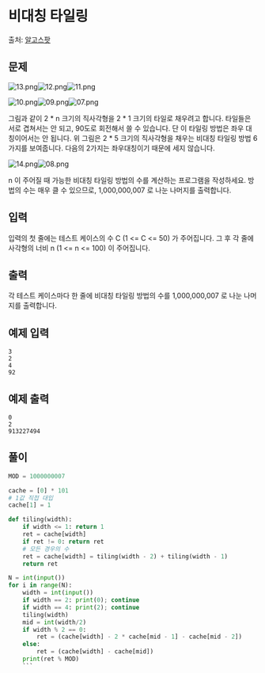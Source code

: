 
# 비대칭 타일링
출처: [알고스팟](https://algospot.com/judge/problem/read/ASYMTILING)
## 문제
![13.png](http://algospot.com/media/judge-attachments/99b44b86e82ea246a21867a6970aedfb/13.png)![12.png](http://algospot.com/media/judge-attachments/eabd9fdeb757541289354b1dde1357f0/12.png)![11.png](http://algospot.com/media/judge-attachments/56f26d8f5217e108489083aa594fca16/11.png)

![10.png](http://algospot.com/media/judge-attachments/b60ba1f71aaa61dde733d5088c75b82b/10.png)![09.png](http://algospot.com/media/judge-attachments/03beebe7a6a34a588d0742a71e6d63e4/09.png)![07.png](http://algospot.com/media/judge-attachments/71701ba4f30e767b1894c86b216a5daa/07.png)

그림과 같이 2 * n 크기의 직사각형을 2 * 1 크기의 타일로 채우려고 합니다. 타일들은 서로 겹쳐서는 안 되고, 90도로 회전해서 쓸 수 있습니다. 단 이 타일링 방법은 좌우 대칭이어서는 안 됩니다. 위 그림은 2 * 5 크기의 직사각형을 채우는 비대칭 타일링 방법 6가지를 보여줍니다. 다음의 2가지는 좌우대칭이기 때문에 세지 않습니다.

![14.png](http://algospot.com/media/judge-attachments/25c64a7a37ecfc8c5b2691d24c237510/14.png)![08.png](http://algospot.com/media/judge-attachments/c9dec0372bcc0b198a30305af57364fa/08.png)

n 이 주어질 때 가능한 비대칭 타일링 방법의 수를 계산하는 프로그램을 작성하세요. 방법의 수는 매우 클 수 있으므로, 1,000,000,007 로 나눈 나머지를 출력합니다.

## 입력
입력의 첫 줄에는 테스트 케이스의 수 C (1 <= C <= 50) 가 주어집니다. 그 후 각 줄에 사각형의 너비 n (1 <= n <= 100) 이 주어집니다.

## 출력
각 테스트 케이스마다 한 줄에 비대칭 타일링 방법의 수를 1,000,000,007 로 나눈 나머지를 출력합니다.

## 예제 입력
```
3
2
4
92
```
## 예제 출력
```
0
2
913227494
```

## 풀이
```python
MOD = 1000000007

cache = [0] * 101
# 1값 직접 대입
cache[1] = 1

def tiling(width):
    if width <= 1: return 1
    ret = cache[width]
    if ret != 0: return ret
    # 모든 경우의 수
    ret = cache[width] = tiling(width - 2) + tiling(width - 1)
    return ret

N = int(input())
for i in range(N):
    width = int(input())
    if width == 2: print(0); continue
    if width == 4: print(2); continue
    tiling(width)
    mid = int(width/2)
    if width % 2 == 0:
        ret = (cache[width] - 2 * cache[mid - 1] - cache[mid - 2])
    else:
        ret = (cache[width] - cache[mid])
    print(ret % MOD)
    ```